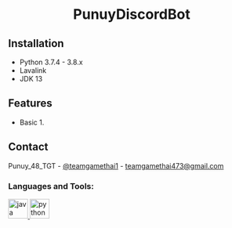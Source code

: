 <h1 align="center">PunuyDiscordBot</h1>

## Installation
* Python 3.7.4 - 3.8.x
* Lavalink
* JDK 13

## Features
* Basic
	1.

## Contact

Punuy_48_TGT - [@teamgamethai1](https://twitter.com/teamgamethai1) - teamgamethai473@gmail.com

<h3 align="left">Languages and Tools:</h3>
<p align="left"> <a href="https://www.java.com" target="_blank"> <img src="https://devicons.github.io/devicon/devicon.git/icons/java/java-original-wordmark.svg" alt="java" width="40" height="40"/> </a> <a href="https://www.python.org" target="_blank"> <img src="https://devicons.github.io/devicon/devicon.git/icons/python/python-original.svg" alt="python" width="40" height="40"/> </a> </p>
